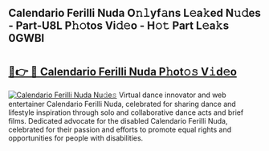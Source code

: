 ## Calendario Ferilli Nuda O𝚗𝚕yf𝚊ns L𝚎a𝚔ed N𝚞𝚍es - Part-U8L P𝚑𝚘tos Vi𝚍𝚎o - H𝚘𝚝 Part L𝚎a𝚔s 0GWBl

# <h2><a href="http://kf2gwng.oniu.top/?m=Calendario+Ferilli+Nuda">🔗👉 🔴 Calendario Ferilli Nuda P𝚑ot𝚘𝚜 V𝚒d𝚎o</a></h2>

[![Calendario Ferilli Nuda Nu𝚍e𝚜](https://i.imgur.com/0qMVB7G.gif)](http://kf2gwng.oniu.top/?m=Calendario+Ferilli+Nuda)
Virtual dance innovator and web entertainer Calendario Ferilli Nuda, celebrated for sharing dance and lifestyle inspiration through solo and collaborative dance acts and brief films. Dedicated advocate for the disabled Calendario Ferilli Nuda, celebrated for their passion and efforts to promote equal rights and opportunities for people with disabilities.  
